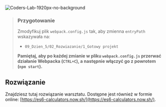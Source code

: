 ![Coders-Lab-1920px-no-background](https://user-images.githubusercontent.com/30623667/104709387-2b7ac180-571f-11eb-9b94-517aa6d501c9.png)



> ### Przygotowanie
> Zmodyfikuj plik `webpack.config.js` tak, aby zmienna `entryPath` wskazywała na:
> -  `09_Dzien_5/02_Rozwiazanie/1_Gotowy projekt`
>
> **Pamiętaj, aby po każdej zmianie w pliku `webpack.config.js` przerwać działanie Webpacka (`CTRL+C`), a następnie włączyć go z powrotem (`npm start`).**

## Rozwiązanie

Znajdziesz tutaj rozwiązanie warsztatu. Dostępne jest również w formie online: [https://es6-calculators.now.sh/](https://es6-calculators.now.sh/).